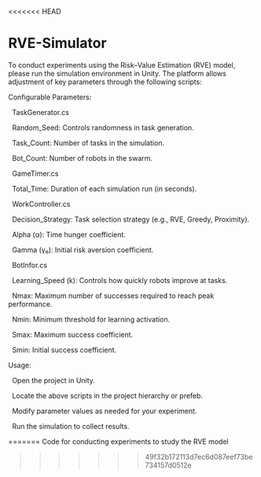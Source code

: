 <<<<<<< HEAD
# RVE-Simulator



To conduct experiments using the Risk–Value Estimation (RVE) model, please run the simulation environment in Unity. The platform allows adjustment of key parameters through the following scripts:

Configurable Parameters:



&nbsp;   TaskGenerator.cs



&nbsp;       Random\_Seed: Controls randomness in task generation.



&nbsp;       Task\_Count: Number of tasks in the simulation.



&nbsp;       Bot\_Count: Number of robots in the swarm.



&nbsp;   GameTimer.cs



&nbsp;       Total\_Time: Duration of each simulation run (in seconds).



&nbsp;   WorkController.cs



&nbsp;       Decision\_Strategy: Task selection strategy (e.g., RVE, Greedy, Proximity).



&nbsp;       Alpha (α): Time hunger coefficient.



&nbsp;       Gamma (γ₀): Initial risk aversion coefficient.



&nbsp;   BotInfor.cs



&nbsp;       Learning\_Speed (k): Controls how quickly robots improve at tasks.



&nbsp;       Nmax: Maximum number of successes required to reach peak performance.



&nbsp;       Nmin: Minimum threshold for learning activation.



&nbsp;       Smax: Maximum success coefficient.



&nbsp;       Smin: Initial success coefficient.



Usage:



&nbsp;   Open the project in Unity.



&nbsp;   Locate the above scripts in the project hierarchy or prefeb.



&nbsp;   Modify parameter values as needed for your experiment.



&nbsp;   Run the simulation to collect results.



=======
Code for conducting experiments to study the RVE model
>>>>>>> 49f32b172113d7ec6d087eef73be734157d0512e
